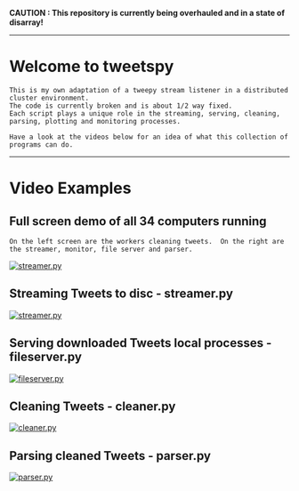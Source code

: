 **CAUTION : This repository is currently being overhauled and in a state of disarray!**

---

Welcome to tweetspy
===================

    This is my own adaptation of a tweepy stream listener in a distributed cluster environment.
    The code is currently broken and is about 1/2 way fixed.
    Each script plays a unique role in the streaming, serving, cleaning, parsing, plotting and monitoring processes.

    Have a look at the videos below for an idea of what this collection of programs can do.

---

Video Examples
==============

Full screen demo of all 34 computers running
--------------------------------------------
    On the left screen are the workers cleaning tweets.  On the right are the streamer, monitor, file server and parser.

[![streamer.py](http://img.youtube.com/vi/66tErZ3Im3A/0.jpg)](https://www.youtube.com/watch?v=66tErZ3Im3A)

Streaming Tweets to disc - streamer.py
--------------------------------------

[![streamer.py](http://img.youtube.com/vi/UI9wrz7934Q/0.jpg)](https://www.youtube.com/watch?v=UI9wrz7934Q)

Serving downloaded Tweets local processes - fileserver.py
---------------------------------------------------------

[![fileserver.py](http://img.youtube.com/vi/pFbGDQ-eL-A/0.jpg)](https://www.youtube.com/watch?v=pFbGDQ-eL-A)

Cleaning Tweets - cleaner.py
----------------------------

[![cleaner.py](http://img.youtube.com/vi/hnJ68ZkK3MU/0.jpg)](https://www.youtube.com/watch?v=hnJ68ZkK3MU)

Parsing cleaned Tweets - parser.py
----------------------------------

[![parser.py](http://img.youtube.com/vi/jc_q7n1tGVQ/0.jpg)](https://www.youtube.com/watch?v=jc_q7n1tGVQ)
